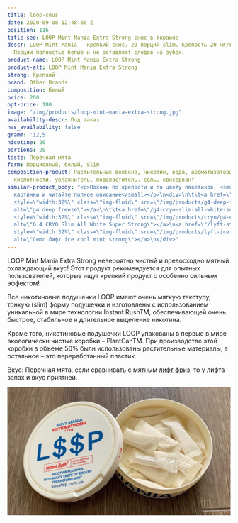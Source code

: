 ```yaml
---
title: loop-snus
date: 2020-09-08 12:48:00 Z
position: 116
title-seo: LOOP Mint Mania Extra Strong снюс в Украине
descr: LOOP Mint Mania – крепкий снюс. 20 порций slim. Крепость 20 мг/г. Вкус мята.
  Порции полностью белые и не оставляют следов на зубах.
product-name: LOOP Mint Mania Extra Strong
product-alt: LOOP Mint Mania Extra Strong
strong: Крепкий
brand: Other Brands
composition: Белый
price: 200
opt-price: 180
image: "/img/products/loop-mint-mania-extra-strong.jpg"
availability-descr: Под заказ
has_availability: false
gramm: '12,5'
nicotine: 20
portions: 20
taste: Перечная мята
form: Порционный, белый, Slim
composition-product: Растительные волокна, никотин, вода, ароматизаторы, регулятор
  кислотности, увлажнитель, подсластитель, соль, консервант
similar-product_body: "<p>Похожи по крепости и по цвету пакетиков. <small>Жмите на
  картинки и читайте полное описание</small></p>\n<div>\n\t\t<a href=\"/g4-deep-freeze-slim-all-white\"><img
  style=\"width:32%\" class=\"img-fluid\" src=\"/img/products/g4-deep-freeze.jpg\"
  alt=\"g4 deep freeze\"></a>\n\t\t<a href=\"/g4-cryo-slim-all-white-super-strong\"><img
  style=\"width:32%\" class=\"img-fluid\" src=\"/img/products/cryo/g4-cryo-all-white-open-portion.jpg\"
  alt=\"G.4 CRYO Slim All White Super Strong\"></a>\n<a href=\"/lyft-strong-ice-cool-mint-slim-all-white\"><img
  style=\"width:32%\" class=\"img-fluid\" src=\"/img/products/lyft-ice-cool-mint/lyft-ice-cool-mint.JPG\"
  alt=\"Снюс Лифт ice cool mint strong\"></a>\n</div>"
---
```


LOOP Mint Mania Extra Strong невероятно чистый и превосходно мятный охлаждающий вкус! Этот продукт рекомендуется для опытных пользователей, которые ищут крепкий продукт с особенно сильным эффектом!

Все никотиновые подушечки LOOP имеют очень мягкую текстуру, тонкую (slim) форму подушечки и изготовлены с использованием уникальной в мире технологии Instant RushTM, обеспечивающей очень быстрое, стабильное и длительное выделение никотина.

Кроме того, никотиновые подушечки LOOP упакованы в первые в мире экологически чистые коробки – PlantCanTM. При производстве этой коробки в объеме 50% были использованы растительные материалы, а остальное – это переработанный пластик.

Вкус: Перечная мята, если сравнивать с мятным [лифт фриз](/lyft-x-strong-freeze-slim-white), то у лифта запах и вкус приятней.
<div class="popup-gallery d-flex mb-3">
	<a href="/img/products/loop/loop-snus.jpg" title="Белые порции"><img class="img-fluid" src="/img/products/loop/loop-snus.jpg" alt="LOOP Mint Mania Extra Strong Open"></a>
</div>